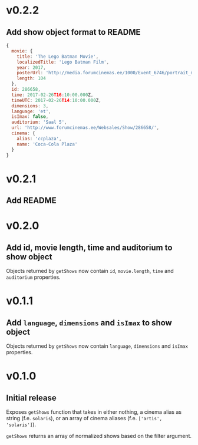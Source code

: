 # v0.2.2
## Add show object format to README

```javascript
{
  movie: {
    title: 'The Lego Batman Movie',
    localizedTitle: 'Lego Batman Film',
    year: 2017,
    posterUrl: 'http://media.forumcinemas.ee/1000/Event_6746/portrait_medium/Lego-Batman_B1_EE_Preview.jpg',
    length: 104
  },
  id: 286658,
  time: 2017-02-26T16:10:00.000Z,
  timeUTC: 2017-02-26T14:10:00.000Z,
  dimensions: 3,
  language: 'et',
  isImax: false,
  auditorium: 'Saal 5',
  url: 'http://www.forumcinemas.ee/Websales/Show/286658/',
  cinema: {
    alias: 'ccplaza',
    name: 'Coca-Cola Plaza'
  }
}
```

<!-- -->

# v0.2.1
## Add README

<!-- -->

# v0.2.0
## Add id, movie length, time and auditorium to show object

Objects returned by `getShows` now contain `id`, `movie.length`, `time` and `auditorium` properties.

<!-- -->

# v0.1.1
## Add `language`, `dimensions` and `isImax` to show object

Objects returned by `getShows` now contain `language`, `dimensions` and `isImax` properties.

<!-- -->

# v0.1.0
## Initial release

Exposes `getShows` function that takes in either nothing, a cinema alias as string (f.e. `solaris`), or an array of cinema aliases (f.e. `['artis', 'solaris']`).

`getShows` returns an array of normalized shows based on the filter argument.
